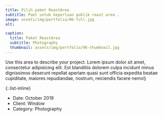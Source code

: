 ```yaml
---
title: Pilih paket ReastArea
subtitle: Paet untuk keperluan publik reast area .
image: assets/img/portfolio/06-full.jpg
alt: 

caption:
  title: Paket ReastArea 
  subtitle: Photography
  thumbnail: assets/img/portfolio/06-thumbnail.jpg
---
```

Use this area to describe your project. Lorem ipsum dolor sit amet, consectetur adipisicing elit. Est blanditiis dolorem culpa incidunt minus dignissimos deserunt repellat aperiam quasi sunt officia expedita beatae cupiditate, maiores repudiandae, nostrum, reiciendis facere nemo!j

{:.list-inline}
- Date: October 2019
- Client: Window
- Category: Photography

